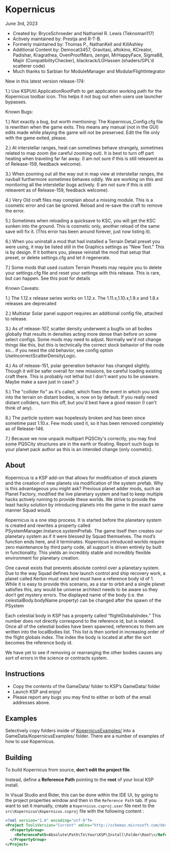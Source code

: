 ﻿Kopernicus
==============================
June 3rd, 2023
* Created by: BryceSchroeder and Nathaniel R. Lewis (Teknoman117)
* Actively maintained by: Prestja and R-T-B.
* Formerly maintained by: Thomas P., NathanKell and KillAshley
* Additional Content by: Democat3457, Gravitasi, aftokino, KCreator, Padishar, Kragrathea, OvenProofMars, zengei, MrHappyFace, Sigma88, Majiir (CompatibilityChecker), blackrack/LGHassen (shaders/GPL'd scatterer code)
* Much thanks to Sarbian for ModuleManager and ModularFlightIntegrator

New in this latest version release-174:

1.) Use KSPUtil.ApplicationRootPath to get application working path for the Kopernicus toolbar icon.  This helps it not bug out when users use launcher bypasses.

Known Bugs:

1.) Not exactly a bug, but worth mentioning: The Kopernicus_Config.cfg file is rewritten when the game exits. This means any manual (not in the GUI) edits made while playing the game will not be preserved. Edit the file only with the game exited, please.

2.) At interstellar ranges, heat can sometimes behave strangely, sometimes related to map zoom (be careful zooming out). It is best to turn off part heating when traveling far far away. (I am not sure if this is still releavent as of Release-159, feedback welcome).

3.) When zooming out all the way out in map view at interstellar ranges, the navball furthermore sometimes behaves oddly. We are working on this and monitoring all the interstellar bugs actively. (I am not sure if this is still releavent as of Release-159, feedback welcome).

4.) Very Old craft files may complain about a missing module. This is a cosmetic error and can be ignored. Reload and re-save the craft to remove the error.

5.) Sometimes when reloading a quicksave to KSC, you will get the KSC sunken into the ground. This is cosmetic only, another reload of the same save will fix it. (This error has been around forever, just now listing it).

6.) When you uninstall a mod that had installed a Terrain Detail preset you were using, it may be listed still in the Graphics settings as "New Text." This is by design. If it bothers you, please reinstall the mod that setup that preset, or delete settings.cfg and let it regenerate.

7.) Some mods that used custom Terrain Presets may require you to delete your settings.cfg file and reset your settings with this release. This is rare, but can happen. See this post for details

Known Caveats:

1.) The 1.12.x release series works on 1.12.x. The 1.11.x,1.10.x,1.9.x and 1.8.x releases are deprecated

2.) Multistar Solar panel support requires an additional config file, attached to release.

3.) As of release-107, scatter density underwent a bugfix on all bodies globally that results in densities acting more dense than before on some select configs. Some mods may need to adjust. Normally we'd not change things like this, but this is technically the correct stock behavior of the node so... if you need the old behavior, see config option UseIncorrectScatterDensityLogic.

4.) As of release-151, polar generation behavior has changed slightly. Though it will be safer overall for new missions, be careful loading existing craft there. This is probably not lethal but I don't want you to be unaware. Maybe make a save just in case? ;)

5.) The "collider fix" as it's called, which fixes the event in which you sink into the terrain on distant bodies, is now on by default. If you really need distant colliders, turn this off, but you'd best have a good reason (I can't think of any).

6.) The particle system was hopelessly broken and has been since sometime past 1.10.x. Few mods used it, so it has been removed completely as of Release-146.

7.) Because we now unpack multipart PQSCity's correctly, you may find some PQSCity structures are in the earth or floating. Report such bugs to your planet pack author as this is an intended change (only cosmetic).

About
-----
Kopernicus is a KSP add-on that allows for modification of stock planets and the creation of new planets via modification of the system prefab.  Why is this advantageous you might ask?  Previous planet adder mods, such as Planet Factory, modified the live planetary system and had to keep multiple hacks actively running to provide these worlds.  We strive to provide the least hacky solution by introducing planets into the game in the exact same manner Squad would.  

Kopernicus is a one step process.  It is started before the planetary system is created and rewrites a property called PSystemManager.Instance.systemPrefab.  The game itself then creates *our* planetary system as if it were blessed by Squad themselves.  The mod’s function ends here, and it terminates.  Kopernicus introduced worlds require zero maintenance by third party code, all support is driven entirely by built in functionality.  This yields an incredibly stable and incredibly flexible environment for planetary creation.

One caveat exists that prevents absolute control over a planetary system.  Due to the way Squad defines how launch control and ship recovery work, a planet called Kerbin must exist and must have a reference body id of 1.  While it is easy to provide this scenario, as a star to orbit and a single planet satisfies this, any would be universe architect needs to be aware so they don’t get mystery errors. The displayed name of the body (i.e. the celestialBody.bodyName property) can be changed after the spawn of the PSystem  

Each celestial body in KSP has a property called “flightGlobalsIndex.”  This number does not directly correspond to the reference id, but is related.  Once all of the celestial bodies have been spawned, references to them are written into the localBodies list.  This list is then sorted in increasing order of the flight globals index.  The index the body is located at after the sort becomes the reference body id.

We have yet to see if removing or rearranging the other bodies causes any sort of errors in the science or contracts system.


Instructions
------------
- Copy the contents of the GameData/ folder to KSP’s GameData/ folder
- Launch KSP and enjoy!
- Please report any bugs you may find to either or both of the email addresses above.

Examples
----------
Selectively copy folders inside of [KopernicusExamples/](https://github.com/Kopernicus/KopernicusExamples/) into a GameData/KopernicusExamples/ folder.  There are a number of examples of how to use Kopernicus.

Building
----------
To build Kopernicus from source, **don't edit the project file**.

Instead, define a **Reference Path** pointing to the **root** of your local KSP install.

In Visual Studio and Rider, this can be done within the IDE UI, by going to the project properties window and then in the `Reference Path` tab.
If you want to set it manually, create a `Kopernicus.csproj.user` file next to the `src\Kopernicus\Kopernicus.csproj` file with the following content :
```xml
<?xml version="1.0" encoding="utf-8"?>
<Project ToolsVersion="Current" xmlns="http://schemas.microsoft.com/developer/msbuild/2003">
  <PropertyGroup>
    <ReferencePath>Absolute\Path\To\Your\KSP\Install\Folder\Root\</ReferencePath>
  </PropertyGroup>
</Project>
```

